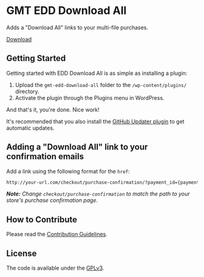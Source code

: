 # GMT EDD Download All
Adds a "Download All" links to your multi-file purchases.

[Download](https://github.com/cferdinandi/gmt-edd-download-all/archive/master.zip)



## Getting Started

Getting started with EDD Download All is as simple as installing a plugin:

1. Upload the `gmt-edd-download-all` folder to the `/wp-content/plugins/` directory.
2. Activate the plugin through the Plugins menu in WordPress.

And that's it, you're done. Nice work!

It's recommended that you also install the [GitHub Updater plugin](https://github.com/afragen/github-updater) to get automatic updates.



## Adding a "Download All" link to your confirmation emails

Add a link using the following format for the `href`:

```html
http://your-url.com/checkout/purchase-confirmation/?payment_id={payment_id}&edd_action=download_all_files
```

***Note:*** *Change `checkout/purchase-confirmation` to match the path to your store's purchase confirmation page.*



## How to Contribute

Please read the [Contribution Guidelines](CONTRIBUTING.md).



## License

The code is available under the [GPLv3](LICENSE.md).